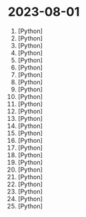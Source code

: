 # 2023-08-01

1. [](https://github.comundefined "Linux, Jenkins, AWS, SRE, Prometheus, Docker, Python, Ansible, Git, Kubernetes, Terraform, OpenStack, SQL, NoSQL, Azure, GCP, DNS, Elastic, Network, Virtualization. DevOps Interview Questions") [Python]
2. [](https://github.comundefined "Universal and Transferable Attacks on Aligned Language Models") [Python]
3. [](https://github.comundefined "All Algorithms implemented in Python") [Python]
4. [](https://github.comundefined "🌟 The Multi-Agent Framework: Given one line Requirement, return PRD, Design, Tasks, Repo") [Python]
5. [](https://github.comundefined "Stable Diffusion with Core ML on Apple Silicon") [Python]
6. [](https://github.comundefined "Generative Models by Stability AI") [Python]
7. [](https://github.comundefined "openpilot is an open source driver assistance system. openpilot performs the functions of Automated Lane Centering and Adaptive Cruise Control for 250+ supported car makes and models.") [Python]
8. [](https://github.comundefined "A powerful and modular stable diffusion GUI with a graph/nodes interface.") [Python]
9. [](https://github.comundefined "High-Resolution Image Synthesis with Latent Diffusion Models") [Python]
10. [](https://github.comundefined "Gorilla: An API store for LLMs") [Python]
11. [](https://github.comundefined "") [Python]
12. [](https://github.comundefined "aider is GPT powered coding in your terminal") [Python]
13. [](https://github.comundefined "A list of Summer 2024 internships for software engineering, updated automatically everyday") [Python]
14. [](https://github.comundefined "Learn how to design large-scale systems. Prep for the system design interview. Includes Anki flashcards.") [Python]
15. [](https://github.comundefined "An AI personal assistant for your digital brain") [Python]
16. [](https://github.comundefined "[NeurIPS 2022] Towards Robust Blind Face Restoration with Codebook Lookup Transformer") [Python]
17. [](https://github.comundefined "This Script will help you to gather information about your victim or friend.") [Python]
18. [](https://github.comundefined "CVE-2023-35078 Remote Unauthenticated API Access Vulnerability Exploit POC") [Python]
19. [](https://github.comundefined "Stable Diffusion web UI") [Python]
20. [](https://github.comundefined "Pythonic Smart Contract Language for the EVM") [Python]
21. [](https://github.comundefined "An experimental open-source attempt to make GPT-4 fully autonomous.") [Python]
22. [](https://github.comundefined "Large Language Model Text Generation Inference") [Python]
23. [](https://github.comundefined "FacTool: Factuality Detection in Generative AI") [Python]
24. [](https://github.comundefined "Book_4_《矩阵力量》 | 鸢尾花书：从加减乘除到机器学习；上架！") [Python]
25. [](https://github.comundefined "Real-time face swap for PC streaming or video calls") [Python]
